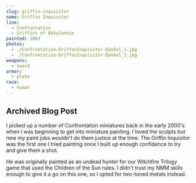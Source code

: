 ```yaml
---
slug: griffin-inquisitor
name: Griffin Inquisitor
line:
  - Confrontation
  - Griffins of Akkylannie
painted: 2003
photos:
  - ./Confrontation-GriffonInquisitor-Dankel_1.jpg
  - ./Confrontation-GriffonInquisitor-Dankel_2.jpg
weapons:
  - sword
armor:
  - plate
race:
  - human
---
```


## Archived Blog Post

I picked up a number of Confrontation miniatures back in the early 2000's when I was beginning to get into miniature painting. I loved the sculpts but new my paint jobs wouldn't do them justice at the time. The Griffin Inquisitor was the first one I tried painting once I built up enough confidence to try and give them a shot.

He was originally painted as an undead hunter for our Witchfire Trilogy game that used the Children of the Sun rules. I didn't trust my NMM skills enough to give it a go on this one, so I opted for two-toned metals instead.
